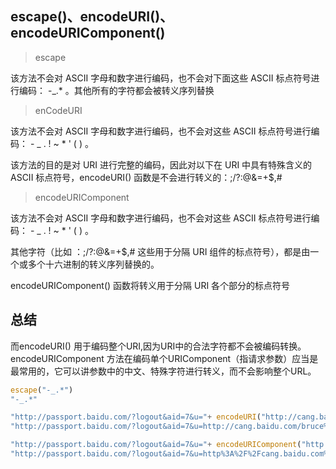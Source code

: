 ## escape()、encodeURI()、encodeURIComponent() 

> escape

该方法不会对 ASCII 字母和数字进行编码，也不会对下面这些 ASCII 标点符号进行编码： -_.* 。其他所有的字符都会被转义序列替换

> enCodeURI

该方法不会对 ASCII 字母和数字进行编码，也不会对这些 ASCII 标点符号进行编码： - _ . ! ~ * ' ( ) 。

该方法的目的是对 URI 进行完整的编码，因此对以下在 URI 中具有特殊含义的 ASCII 标点符号，encodeURI() 函数是不会进行转义的：;/?:@&=+$,#

> encodeURIComponent

该方法不会对 ASCII 字母和数字进行编码，也不会对这些 ASCII 标点符号进行编码： - _ . ! ~ * ' ( ) 。

其他字符（比如 ：;/?:@&=+$,# 这些用于分隔 URI 组件的标点符号），都是由一个或多个十六进制的转义序列替换的。

encodeURIComponent() 函数将转义用于分隔 URI 各个部分的标点符号

## 总结

而encodeURI() 用于编码整个URI,因为URI中的合法字符都不会被编码转换。encodeURIComponent
方法在编码单个URIComponent（指请求参数）应当是最常用的，它可以讲参数中的中文、特殊字符进行转义，而不会影响整个URL。

```js
escape("-_.*")
"-_.*"

"http://passport.baidu.com/?logout&aid=7&u="+ encodeURI("http://cang.baidu.com/bruce 42")
"http://passport.baidu.com/?logout&aid=7&u=http://cang.baidu.com/bruce%2042"

"http://passport.baidu.com/?logout&aid=7&u="+ encodeURIComponent("http://cang.baidu.com/bruc e42")
"http://passport.baidu.com/?logout&aid=7&u=http%3A%2F%2Fcang.baidu.com%2Fbruc%20e42"
```
